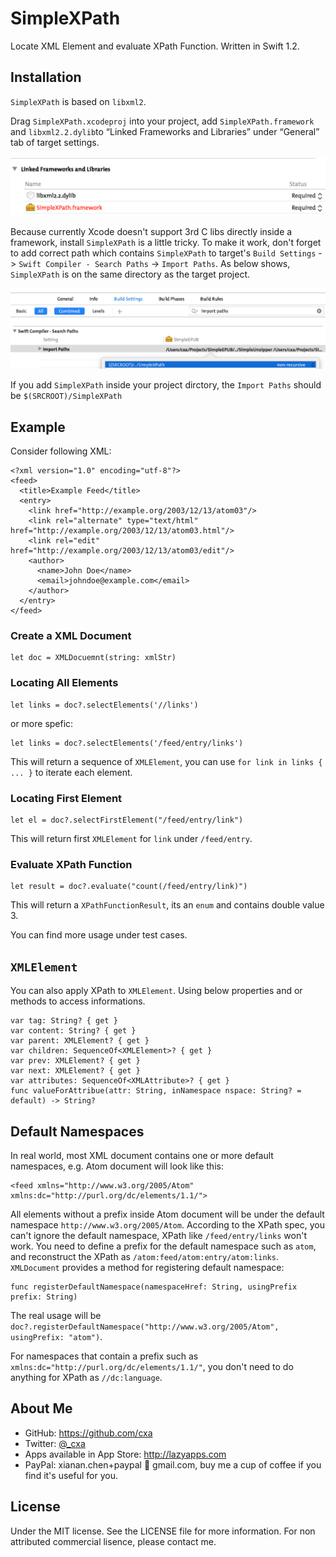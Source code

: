 # SimpleXPath

Locate XML Element and evaluate XPath Function. Written in Swift 1.2.

## Installation

`SimpleXPath` is based on `libxml2`.

Drag `SimpleXPath.xcodeproj` into your project, add `SimpleXPath.framework` and `libxml2.2.dylib`to “Linked Frameworks and Libraries” under “General” tab of target settings. 

![General Tab](gsettings.png)

 Because currently Xcode doesn't support 3rd C libs directly inside a framework, install `SimpleXPath` is a little tricky. To make it work, don't forget to add correct path which contains `SimpleXPath` to target's `Build Settings` -> `Swift Compiler - Search Paths` -> `Import Paths`. As below shows, `SimpleXPath` is on the same directory as the target project.

![Build Settings Example](bsettings.png)

If you add `SimpleXPath` inside your project dirctory, the `Import Paths` should be `$(SRCROOT)/SimpleXPath`


## Example

Consider following XML:

	<?xml version="1.0" encoding="utf-8"?>
	<feed>
	  <title>Example Feed</title>
	  <entry>
	    <link href="http://example.org/2003/12/13/atom03"/>
	    <link rel="alternate" type="text/html" href="http://example.org/2003/12/13/atom03.html"/>
	    <link rel="edit" href="http://example.org/2003/12/13/atom03/edit"/>
	    <author>
	      <name>John Doe</name>
	      <email>johndoe@example.com</email>
	    </author>
	  </entry>
	</feed>

### Create a XML Document

	let doc = XMLDocuemnt(string: xmlStr)
	
### Locating All Elements

	let links = doc?.selectElements('//links')
	
or more spefic:

	let links = doc?.selectElements('/feed/entry/links')
	
This will return a sequence of `XMLElement`, you can use `for link in links { ... }` to iterate each element.
	
### Locating First Element

	let el = doc?.selectFirstElement("/feed/entry/link")
	
This will return first `XMLElement` for `link` under `/feed/entry`.

### Evaluate XPath Function

	let result = doc?.evaluate("count(/feed/entry/link)")
	
This will return a `XPathFunctionResult`, its an `enum` and contains double value 3.

You can find more usage under test cases.

## `XMLElement`

You can also apply XPath to `XMLElement`. Using below properties and or methods to access informations.

	var tag: String? { get }
    var content: String? { get }
    var parent: XMLElement? { get }
    var children: SequenceOf<XMLElement>? { get }
    var prev: XMLElement? { get }
    var next: XMLElement? { get }
    var attributes: SequenceOf<XMLAttribute>? { get }
    func valueForAttribue(attr: String, inNamespace nspace: String? = default) -> String?
    
## Default Namespaces

In real world, most XML document contains one or more default namespaces, e.g. Atom document will look like this:

	<feed xmlns="http://www.w3.org/2005/Atom" xmlns:dc="http://purl.org/dc/elements/1.1/">
	
All elements without a prefix inside Atom document will be under the default namespace `http://www.w3.org/2005/Atom`. According to the XPath spec, you can't ignore the default namespace, XPath like `/feed/entry/links` won't work. You need to define a prefix for the default namespace such as `atom`, and reconstruct the XPath as `/atom:feed/atom:entry/atom:links`. `XMLDocument` provides a method for registering default namespace:

	func registerDefaultNamespace(namespaceHref: String, usingPrefix prefix: String)
	
The real usage will be `doc?.registerDefaultNamespace("http://www.w3.org/2005/Atom", usingPrefix: "atom")`.
	
For namespaces that contain a prefix such as `xmlns:dc="http://purl.org/dc/elements/1.1/"`, you don't need to do anything for XPath as `//dc:language`.
		
## About Me

* GitHub: <https://github.com/cxa>
* Twitter: [@_cxa](https://twitter.com/_cxa)
* Apps available in App Store: <http://lazyapps.com>
* PayPal: xianan.chen+paypal 📧 gmail.com, buy me a cup of coffee if you find it's useful for you.

## License

Under the MIT license. See the LICENSE file for more information. For non attributed commercial lisence, please contact me.